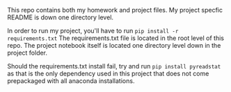 This repo contains both my homework and project files. My project specfic README is down one directory level.

In order to run my project, you'll have to run `pip install -r requirements.txt` The requirements.txt file is located in the root level of this repo. The project notebook itself is located one directory level down in the project folder.

Should the requirements.txt install fail, try and run `pip install pyreadstat` as that is the only dependency used in this project that does not come prepackaged with all anaconda installations. 